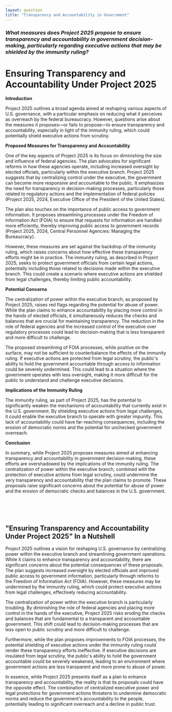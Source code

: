 ```yaml
---
layout: question
title: "Transparency and Accountability in Government"
---
```


### *What measures does Project 2025 propose to ensure transparency and accountability in government decision-making, particularly regarding executive actions that may be shielded by the immunity ruling?*

# Ensuring Transparency and Accountability Under Project 2025

**Introduction**

Project 2025 outlines a broad agenda aimed at reshaping various aspects of U.S. governance, with a particular emphasis on reducing what it perceives as overreach by the federal bureaucracy. However, questions arise about the measures it proposes—or fails to propose—to ensure transparency and accountability, especially in light of the immunity ruling, which could potentially shield executive actions from scrutiny.

**Proposed Measures for Transparency and Accountability**

One of the key aspects of Project 2025 is its focus on diminishing the size and influence of federal agencies. The plan advocates for significant reforms in how these agencies operate, including increased oversight by elected officials, particularly within the executive branch. Project 2025 suggests that by centralizing control under the executive, the government can become more responsive and accountable to the public. It emphasizes the need for transparency in decision-making processes, particularly those related to regulatory actions and the implementation of federal policies (Project 2025, 2024, Executive Office of the President of the United States).

The plan also touches on the importance of public access to government information. It proposes streamlining processes under the Freedom of Information Act (FOIA) to ensure that requests for information are handled more efficiently, thereby improving public access to government records (Project 2025, 2024, Central Personnel Agencies: Managing the Bureaucracy).

However, these measures are set against the backdrop of the immunity ruling, which raises concerns about how effective these transparency efforts might be in practice. The immunity ruling, as described in Project 2025, seeks to protect government officials from certain legal actions, potentially including those related to decisions made within the executive branch. This could create a scenario where executive actions are shielded from legal challenges, thereby limiting public accountability.

**Potential Concerns**

The centralization of power within the executive branch, as proposed by Project 2025, raises red flags regarding the potential for abuse of power. While the plan claims to enhance accountability by placing more control in the hands of elected officials, it simultaneously reduces the checks and balances that are crucial for maintaining transparency. The reduction in the role of federal agencies and the increased control of the executive over regulatory processes could lead to decision-making that is less transparent and more difficult to challenge.

The proposed streamlining of FOIA processes, while positive on the surface, may not be sufficient to counterbalance the effects of the immunity ruling. If executive actions are protected from legal scrutiny, the public's ability to hold the government accountable through access to information could be severely undermined. This could lead to a situation where the government operates with less oversight, making it more difficult for the public to understand and challenge executive decisions.

**Implications of the Immunity Ruling**

The immunity ruling, as part of Project 2025, has the potential to significantly weaken the mechanisms of accountability that currently exist in the U.S. government. By shielding executive actions from legal challenges, it could enable the executive branch to operate with greater impunity. This lack of accountability could have far-reaching consequences, including the erosion of democratic norms and the potential for unchecked government overreach.

**Conclusion**

In summary, while Project 2025 proposes measures aimed at enhancing transparency and accountability in government decision-making, these efforts are overshadowed by the implications of the immunity ruling. The centralization of power within the executive branch, combined with the protection of executive actions from legal scrutiny, could undermine the very transparency and accountability that the plan claims to promote. These proposals raise significant concerns about the potential for abuse of power and the erosion of democratic checks and balances in the U.S. government.

<br><br><br>

## <span id="nutshell">"Ensuring Transparency and Accountability Under Project 2025" In a Nutshell</span>

Project 2025 outlines a vision for reshaping U.S. governance by centralizing power within the executive branch and streamlining government operations. While it claims to enhance transparency and accountability, there are significant concerns about the potential consequences of these proposals. The plan suggests increased oversight by elected officials and improved public access to government information, particularly through reforms to the Freedom of Information Act (FOIA). However, these measures may be undermined by the immunity ruling, which could protect executive actions from legal challenges, effectively reducing accountability.

The centralization of power within the executive branch is particularly troubling. By diminishing the role of federal agencies and placing more control in the hands of the executive, Project 2025 risks eroding the checks and balances that are fundamental to a transparent and accountable government. This shift could lead to decision-making processes that are less open to public scrutiny and more difficult to challenge.

Furthermore, while the plan proposes improvements to FOIA processes, the potential shielding of executive actions under the immunity ruling could render these transparency efforts ineffective. If executive decisions are insulated from legal scrutiny, the public's ability to hold the government accountable could be severely weakened, leading to an environment where government actions are less transparent and more prone to abuse of power.

In essence, while Project 2025 presents itself as a plan to enhance transparency and accountability, the reality is that its proposals could have the opposite effect. The combination of centralized executive power and legal protections for government actions threatens to undermine democratic norms and reduce the government's accountability to the people, potentially leading to significant overreach and a decline in public trust.
